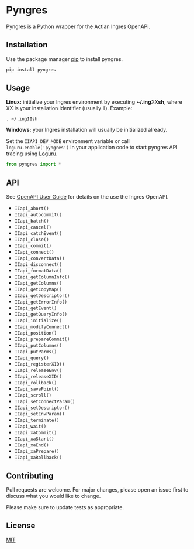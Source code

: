 # Pyngres

Pyngres is a Python wrapper for the Actian Ingres OpenAPI.

## Installation

Use the package manager [pip](https://pip.pypa.io/en/stable/) to install pyngres.

```bash
pip install pyngres
```

## Usage

**Linux:** initialize your Ingres environment by executing **~/.ing**XX**sh**, where XX
is your installation identifier (usually **II**). Example:

```
. ~/.ingIIsh
```

**Windows:** your Ingres installation will usually be initialized already.

Set the `IIAPI_DEV_MODE` environment variable or call `loguru.enable('pyngres')` in your application code to start pyngres API tracing using [Loguru](https://loguru.readthedocs.io/en/stable/).

```python
from pyngres import *
```

## API

See [OpenAPI User Guide](https://docs.actian.com/ingres/11.2/#page/OpenAPIUser/OpenAPIUser_Title.htm) for details on the use the Ingres OpenAPI.

- `IIapi_abort()`
- `IIapi_autocommit()`
- `IIapi_batch()`
- `IIapi_cancel()`
- `IIapi_catchEvent()`
- `IIapi_close()`
- `IIapi_commit()`
- `IIapi_connect()`
- `IIapi_convertData()`
- `IIapi_disconnect()`
- `IIapi_formatData()`
- `IIapi_getColumnInfo()`
- `IIapi_getColumns()`
- `IIapi_getCopyMap()`
- `IIapi_getDescriptor()`
- `IIapi_getErrorInfo()`
- `IIapi_getEvent()`
- `IIapi_getQueryInfo()`
- `IIapi_initialize()`
- `IIapi_modifyConnect()`
- `IIapi_position()`
- `IIapi_prepareCommit()`
- `IIapi_putColumns()`
- `IIapi_putParms()`
- `IIapi_query()`
- `IIapi_registerXID()`
- `IIapi_releaseEnv()`
- `IIapi_releaseXID()`
- `IIapi_rollback()`
- `IIapi_savePoint()`
- `IIapi_scroll()`
- `IIapi_setConnectParam()`
- `IIapi_setDescriptor()`
- `IIapi_setEnvParam()`
- `IIapi_terminate()`
- `IIapi_wait()`
- `IIapi_xaCommit()`
- `IIapi_xaStart()`
- `IIapi_xaEnd()`
- `IIapi_xaPrepare()`
- `IIapi_xaRollback()`

## Contributing

Pull requests are welcome. For major changes, please open an issue first
to discuss what you would like to change.

Please make sure to update tests as appropriate.

## License

[MIT](https://choosealicense.com/licenses/mit/)
